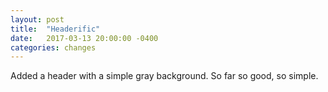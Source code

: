 ```yaml
---
layout: post
title:  "Headerific"
date:   2017-03-13 20:00:00 -0400
categories: changes
---
```

Added a header with a simple gray background.  So far so good, so simple.